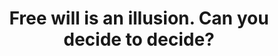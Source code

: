 ---
title: Free will is an illusion. Can you decide to decide?
tags: buddhism self human
star: true
order: 8
---